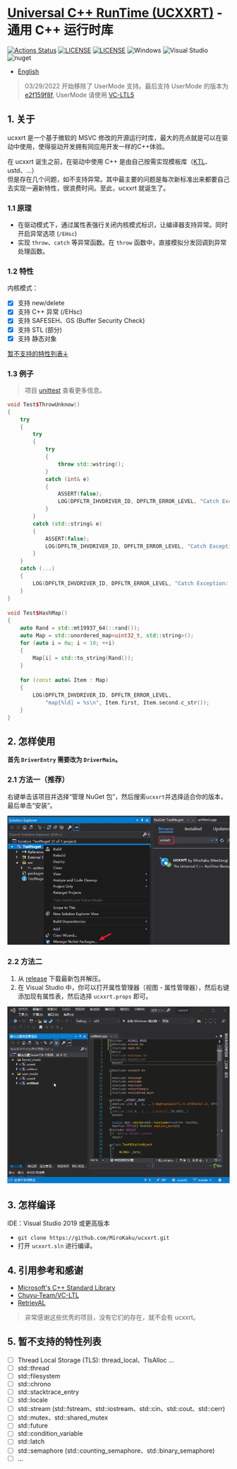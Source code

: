# [Universal C++ RunTime (UCXXRT)](https://github.com/mirokaku/ucxxrt) - 通用 C++ 运行时库

[![Actions Status](https://github.com/MiroKaku/ucxxrt/workflows/CI/badge.svg)](https://github.com/MiroKaku/ucxxrt/actions)
[![LICENSE](https://img.shields.io/badge/license-MIT-blue.svg)](https://github.com/MiroKaku/ucxxrt/blob/master/LICENSE)
[![LICENSE](https://img.shields.io/badge/license-Anti%20996-blue.svg)](https://github.com/996icu/996.ICU/blob/master/LICENSE)
![Windows](https://img.shields.io/badge/Windows-7+-orange.svg)
![Visual Studio](https://img.shields.io/badge/Visual%20Studio-2019-purple.svg)
![nuget](https://img.shields.io/nuget/v/ucxxrt)

* [English](https://github.com/MiroKaku/ucxxrt/blob/master/README.md)

> 03/29/2022 开始移除了 UserMode 支持。最后支持 UserMode 的版本为 [e2f159f8f](https://github.com/MiroKaku/ucxxrt/tree/e2f159f8f04a829359e3a057b70457121485b4dc), UserMode 请使用 [VC-LTL5](https://github.com/Chuyu-Team/VC-LTL5)

## 1. 关于

ucxxrt 是一个基于微软的 MSVC 修改的开源运行时库，最大的亮点就是可以在驱动中使用，使得驱动开发拥有同应用开发一样的C++体验。

在 ucxxrt 诞生之前，在驱动中使用 C++ 是由自己按需实现模板库（[KTL](https://github.com/MeeSong/KTL)、ustd、...）  
但是存在几个问题，如不支持异常。其中最主要的问题是每次新标准出来都要自己去实现一遍新特性，很浪费时间。至此，ucxxrt 就诞生了。

### 1.1 原理

* 在驱动模式下，通过属性表强行关闭内核模式标识，让编译器支持异常。同时开启异常选项 (`/EHsc`)
* 实现 `throw`、`catch` 等异常函数。在 `throw` 函数中，直接模拟分发回调到异常处理函数。

### 1.2 特性

内核模式：
- [x] 支持 new/delete
- [x] 支持 C++ 异常 (/EHsc)
- [x] 支持 SAFESEH、GS (Buffer Security Check)
- [x] 支持 STL (部分)
- [x] 支持 静态对象

[暂不支持的特性列表↓](#5-暂不支持的特性列表)

### 1.3 例子

> 项目 [unittest](https://github.com/MiroKaku/ucxxrt/blob/master/src/unittest.cpp) 查看更多信息。

```cpp
void Test$ThrowUnknow()
{
    try
    {
        try
        {
            try
            {
                throw std::wstring();
            }
            catch (int& e)
            {
                ASSERT(false);
                LOG(DPFLTR_IHVDRIVER_ID, DPFLTR_ERROR_LEVEL, "Catch Exception: %d\n", e);
            }
        }
        catch (std::string& e)
        {
            ASSERT(false);
            LOG(DPFLTR_IHVDRIVER_ID, DPFLTR_ERROR_LEVEL, "Catch Exception: %s\n", e.c_str());
        }
    }
    catch (...)
    {
        LOG(DPFLTR_IHVDRIVER_ID, DPFLTR_ERROR_LEVEL, "Catch Exception: ...\n");
    }
}

void Test$HashMap()
{
    auto Rand = std::mt19937_64(::rand());
    auto Map = std::unordered_map<uint32_t, std::string>();
    for (auto i = 0u; i < 10; ++i)
    {
        Map[i] = std::to_string(Rand());
    }

    for (const auto& Item : Map)
    {
        LOG(DPFLTR_IHVDRIVER_ID, DPFLTR_ERROR_LEVEL,
            "map[%ld] = %s\n", Item.first, Item.second.c_str());
    }
}
```

## 2. 怎样使用

**首先 `DriverEntry` 需要改为 `DriverMain`。**

### 2.1 方法一（推荐）

右键单击该项目并选择“管理 NuGet 包”，然后搜索`ucxxrt`并选择适合你的版本，最后单击“安装”。

![nuget](https://github.com/MiroKaku/ucxxrt/blob/master/readme/nuget.png?raw=true)

### 2.2 方法二

 1. 从 [release](https://github.com/MiroKaku/ucxxrt/releases) 下载最新包并解压。
 2. 在 Visual Studio 中，你可以打开属性管理器（视图 - 属性管理器），然后右键添加现有属性表，然后选择 `ucxxrt.props` 即可。

![使用方法](https://github.com/MiroKaku/ucxxrt/blob/master/readme/use.zh-cn.gif?raw=true)

## 3. 怎样编译

IDE：Visual Studio 2019 或更高版本

* `git clone https://github.com/MiroKaku/ucxxrt.git`
* 打开 `ucxxrt.sln` 进行编译。

## 4. 引用参考和感谢

* [Microsoft's C++ Standard Library](https://github.com/microsoft/stl)
* [Chuyu-Team/VC-LTL](https://github.com/Chuyu-Team/VC-LTL)
* [RetrievAL](https://github.com/SpoilerScriptsGroup/RetrievAL)

> 非常感谢这些优秀的项目，没有它们的存在，就不会有 ucxxrt。

## 5. 暂不支持的特性列表

- [ ] Thread Local Storage (TLS): thread_local、TlsAlloc ...
- [ ] std::thread
- [ ] std::filesystem
- [ ] std::chrono
- [ ] std::stacktrace_entry
- [ ] std::locale
- [ ] std::stream (std::fstream、std::iostream、std::cin、std::cout、std::cerr)
- [ ] std::mutex、std::shared_mutex
- [ ] std::future
- [ ] std::condition_variable
- [ ] std::latch
- [ ] std::semaphore (std::counting_semaphore、std::binary_semaphore)
- [ ] ...
